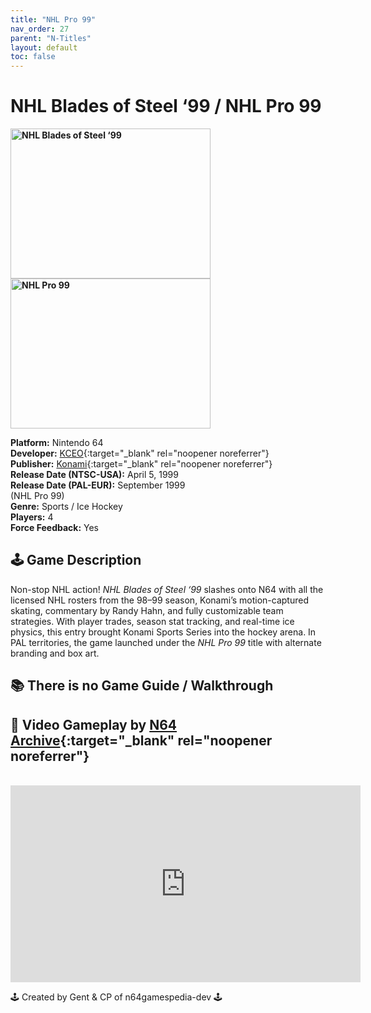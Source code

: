 ```yaml
---
title: "NHL Pro 99"
nav_order: 27
parent: "N-Titles"
layout: default
toc: false
---
```


# NHL Blades of Steel ‘99 / NHL Pro 99

<b>
<img src="https://images.launchbox-app.com/39ddd35d-4f37-45fc-8ecb-09b06b3bebce.jpg" alt="NHL Blades of Steel ‘99" width="320" height="240" />
<img src="https://images.launchbox-app.com/8f399e10-054e-4c17-be93-cd7541394e77.jpg" alt="NHL Pro 99" width="320" height="240" />
</b>

**Platform:** Nintendo 64  
**Developer:** [KCEO](https://en.wikipedia.org/wiki/Konami#Former_subsidiaries){:target="_blank" rel="noopener noreferrer"}  
**Publisher:** [Konami](https://en.wikipedia.org/wiki/Konami){:target="_blank" rel="noopener noreferrer"}  
**Release Date (NTSC-USA):** April 5, 1999  
**Release Date (PAL-EUR):** September 1999  
(NHL Pro 99)  
**Genre:** Sports / Ice Hockey  
**Players:** 4  
**Force Feedback:** Yes  

## 🕹️ Game Description  
Non-stop NHL action! *NHL Blades of Steel ‘99* slashes onto N64 with all the licensed NHL rosters from the 98–99 season, Konami’s motion-captured skating, commentary by Randy Hahn, and fully customizable team strategies. With player trades, season stat tracking, and real-time ice physics, this entry brought Konami Sports Series into the hockey arena. In PAL territories, the game launched under the *NHL Pro 99* title with alternate branding and box art.

## 📚 There is no Game Guide / Walkthrough

## 🎥 Video Gameplay by [N64 Archive](https://www.youtube.com/@N64Archive){:target="_blank" rel="noopener noreferrer"}  
<br />  
<iframe width="560" height="315" src="https://www.youtube.com/embed/MFOi_cYavp0" title="NHL Blades of Steel ‘99 / NHL Pro 99 Longplay" frameborder="0" allowfullscreen></iframe>

🕹️ Created by Gent & CP of n64gamespedia-dev 🕹️  
<!-- Vault Format: n64gamespedia-dev -->  
<!-- Protocol Source: _vault-specs/format-protocol.md -->
